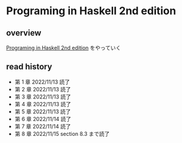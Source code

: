 # Programing in Haskell 2nd edition

## overview
[Programing in Haskell 2nd edition](https://www.lambdanote.com/collections/haskell) をやっていく

## read history

- 第 1 章 2022/11/13 読了
- 第 2 章 2022/11/13 読了
- 第 3 章 2022/11/13 読了
- 第 4 章 2022/11/13 読了
- 第 5 章 2022/11/13 読了
- 第 6 章 2022/11/14 読了
- 第 7 章 2022/11/14 読了
- 第 8 章 2022/11/15 section 8.3 まで読了
